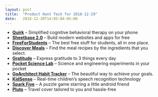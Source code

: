 ```yaml
---
layout: post
title:  "Product Hunt Tech for 2018-12-29"
date:   2018-12-30T14:05:04-05:00
---
```


* **[Quirk](https://www.producthunt.com/posts/quirk?utm_campaign=producthunt-api&utm_medium=api&utm_source=Application%3A+Daily+Digest+RSS+%28ID%3A+3202%29)** – Simplified cognitive behavioral therapy on your phone
* **[Sheetbase 2.0](https://www.producthunt.com/posts/sheetbase-2-0?utm_campaign=producthunt-api&utm_medium=api&utm_source=Application%3A+Daily+Digest+RSS+%28ID%3A+3202%29)** – Build modern websites and apps for free
* **[FreeForStudents](https://www.producthunt.com/posts/freeforstudents?utm_campaign=producthunt-api&utm_medium=api&utm_source=Application%3A+Daily+Digest+RSS+%28ID%3A+3202%29)** – The best free stuff for students, all in one place.
* **[Discover Meals](https://www.producthunt.com/posts/discover-meals?utm_campaign=producthunt-api&utm_medium=api&utm_source=Application%3A+Daily+Digest+RSS+%28ID%3A+3202%29)** – Find the meal recipes by the ingredients that you select.
* **[Gratitude](https://www.producthunt.com/posts/gratitude-3?utm_campaign=producthunt-api&utm_medium=api&utm_source=Application%3A+Daily+Digest+RSS+%28ID%3A+3202%29)** – Express gratitude to 3 things every day
* **[Pocket Science Lab](https://www.producthunt.com/posts/pocket-science-lab?utm_campaign=producthunt-api&utm_medium=api&utm_source=Application%3A+Daily+Digest+RSS+%28ID%3A+3202%29)** – Science and engineering experiments in your pocket
* **[GoArchitect Habit Tracker](https://www.producthunt.com/posts/goarchitect-habit-tracker?utm_campaign=producthunt-api&utm_medium=api&utm_source=Application%3A+Daily+Digest+RSS+%28ID%3A+3202%29)** – The beautiful way to achieve your goals.
* **[KidSense](https://www.producthunt.com/posts/kidsense?utm_campaign=producthunt-api&utm_medium=api&utm_source=Application%3A+Daily+Digest+RSS+%28ID%3A+3202%29)** – Real-time children’s speech recognition technology
* **[Spark Five](https://www.producthunt.com/posts/spark-five?utm_campaign=producthunt-api&utm_medium=api&utm_source=Application%3A+Daily+Digest+RSS+%28ID%3A+3202%29)** – A puzzle game starring a little android friend
* **[Pluto](https://www.producthunt.com/posts/pluto-65fff699-87ef-416a-939a-177b4019f454?utm_campaign=producthunt-api&utm_medium=api&utm_source=Application%3A+Daily+Digest+RSS+%28ID%3A+3202%29)** – Travel cover tailored to you and hassle-free
